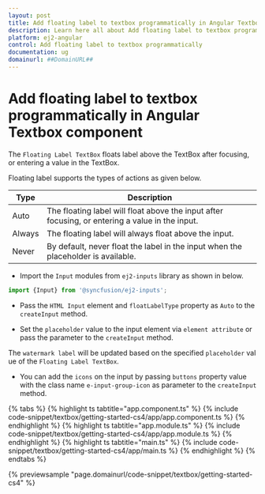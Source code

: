 ```yaml
---
layout: post
title: Add floating label to textbox programmatically in Angular Textbox component | Syncfusion
description: Learn here all about Add floating label to textbox programmatically in Syncfusion Angular Textbox component of Syncfusion Essential JS 2 and more.
platform: ej2-angular
control: Add floating label to textbox programmatically 
documentation: ug
domainurl: ##DomainURL##
---
```


# Add floating label to textbox programmatically in Angular Textbox component

The `Floating Label TextBox` floats label above the TextBox after focusing, or entering a value in the TextBox.

Floating label supports the types of actions as given below.

Type     | Description
------------ | -------------
  Auto       | The floating label will float above the input after focusing, or entering a value in the input.
  Always     | The floating label will always float above the input.
  Never      | By default, never float the label in the input when the placeholder is available.

* Import the `Input` modules from `ej2-inputs` library as shown in below.

```typescript
import {Input} from '@syncfusion/ej2-inputs';
```

* Pass the `HTML Input` element and `floatLabelType` property as `Auto` to the `createInput` method.

* Set the `placeholder` value to the input element via `element attribute` or pass the parameter to the `createInput` method.

The `watermark label` will be updated based on the specified `placeholder` value of the `Floating Label TextBox`.

* You can add the `icons` on the input by passing `buttons` property value with the
class name `e-input-group-icon` as parameter to the `createInput` method.

{% tabs %}
{% highlight ts tabtitle="app.component.ts" %}
{% include code-snippet/textbox/getting-started-cs4/app/app.component.ts %}
{% endhighlight %}
{% highlight ts tabtitle="app.module.ts" %}
{% include code-snippet/textbox/getting-started-cs4/app/app.module.ts %}
{% endhighlight %}
{% highlight ts tabtitle="main.ts" %}
{% include code-snippet/textbox/getting-started-cs4/app/main.ts %}
{% endhighlight %}
{% endtabs %}
  
{% previewsample "page.domainurl/code-snippet/textbox/getting-started-cs4" %}
